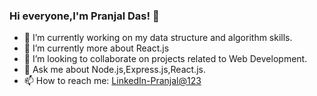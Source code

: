 ### Hi everyone,I'm Pranjal Das! 👋

- 🔭 I’m currently working on my data structure and algorithm skills.
- 🌱 I’m currently more about React.js
- 👯 I’m looking to collaborate on projects related to Web Development.
- 💬 Ask me about Node.js,Express.js,React.js.
- 📫 How to reach me: [LinkedIn-Pranjal@123](https://www.linkedin.com/in/pranjal-das-57a8a51b5/)
